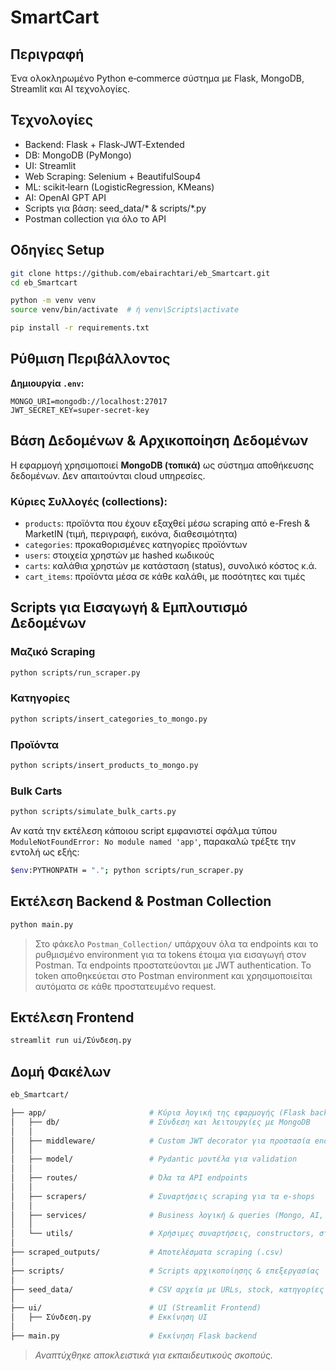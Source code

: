 # SmartCart

## Περιγραφή
Ένα ολοκληρωμένο Python e‑commerce σύστημα με Flask, MongoDB, Streamlit και AI τεχνολογίες.

## Τεχνολογίες
- Backend: Flask + Flask‑JWT‑Extended
- DB: MongoDB (PyMongo)
- UI: Streamlit
- Web Scraping: Selenium + BeautifulSoup4
- ML: scikit‑learn (LogisticRegression, KMeans)
- AI: OpenAI GPT API
- Scripts για βάση: seed_data/* & scripts/*.py
- Postman collection για όλο το API

## Οδηγίες Setup

```bash
git clone https://github.com/ebairachtari/eb_Smartcart.git
cd eb_Smartcart

python -m venv venv
source venv/bin/activate  # ή venv\Scripts\activate

pip install -r requirements.txt
````

## Ρύθμιση Περιβάλλοντος

**Δημιουργία `.env`:**

```env
MONGO_URI=mongodb://localhost:27017
JWT_SECRET_KEY=super-secret-key
```

## Βάση Δεδομένων & Αρχικοποίηση Δεδομένων

Η εφαρμογή χρησιμοποιεί **MongoDB (τοπικά)** ως σύστημα αποθήκευσης δεδομένων. Δεν απαιτούνται cloud υπηρεσίες.

### Κύριες Συλλογές (collections):
- `products`: προϊόντα που έχουν εξαχθεί μέσω scraping από e-Fresh & MarketIN (τιμή, περιγραφή, εικόνα, διαθεσιμότητα)
- `categories`: προκαθορισμένες κατηγορίες προϊόντων
- `users`: στοιχεία χρηστών με hashed κωδικούς
- `carts`: καλάθια χρηστών με κατάσταση (status), συνολικό κόστος κ.ά.
- `cart_items`: προϊόντα μέσα σε κάθε καλάθι, με ποσότητες και τιμές

## Scripts για Εισαγωγή & Εμπλουτισμό Δεδομένων

### Μαζικό Scraping
```bash
python scripts/run_scraper.py
```

### Κατηγορίες
```bash
python scripts/insert_categories_to_mongo.py
```

### Προϊόντα
```bash
python scripts/insert_products_to_mongo.py
```

### Bulk Carts
```bash
python scripts/simulate_bulk_carts.py
```
Αν κατά την εκτέλεση κάποιου script εμφανιστεί σφάλμα τύπου `ModuleNotFoundError: No module named 'app'`, παρακαλώ τρέξτε την εντολή ως εξής:

```bash
$env:PYTHONPATH = "."; python scripts/run_scraper.py
```

## Εκτέλεση Backend & Postman Collection

```bash
python main.py       
```

> Στο φάκελο `Postman_Collection/` υπάρχουν όλα τα endpoints και το ρυθμισμένο environment για τα tokens έτοιμα για εισαγωγή στον Postman.
> Τα endpoints προστατεύονται με JWT authentication. Το token αποθηκεύεται στο Postman environment και χρησιμοποιείται αυτόματα σε κάθε προστατευμένο request.


## Εκτέλεση Frontend

```bash
streamlit run ui/Σύνδεση.py  
```

## Δομή Φακέλων

```bash
eb_Smartcart/

├── app/                       # Κύρια λογική της εφαρμογής (Flask backend)
│   ├── db/                    # Σύνδεση και λειτουργίες με MongoDB
│   │
│   ├── middleware/            # Custom JWT decorator για προστασία endpoints
│   │
│   ├── model/                 # Pydantic μοντέλα για validation
│   │
│   ├── routes/                # Όλα τα API endpoints
│   │
│   ├── scrapers/              # Συναρτήσεις scraping για τα e-shops
│   │
│   ├── services/              # Business λογική & queries (Mongo, AI, ML)
│   │
│   └── utils/                 # Χρήσιμες συναρτήσεις, constructors, σταθερές
│
├── scraped_outputs/           # Αποτελέσματα scraping (.csv)
│
├── scripts/                   # Scripts αρχικοποίησης & επεξεργασίας
│
├── seed_data/                 # CSV αρχεία με URLs, stock, κατηγορίες
│
├── ui/                        # UI (Streamlit Frontend)
│   ├── Σύνδεση.py             # Εκκίνηση UI
│
├── main.py                    # Εκκίνηση Flask backend
```

>*Αναπτύχθηκε αποκλειστικά για εκπαιδευτικούς σκοπούς.*

